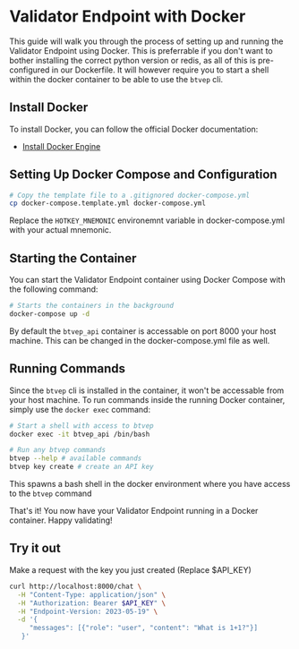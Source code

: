 # Validator Endpoint with Docker

This guide will walk you through the process of setting up and running the Validator Endpoint using Docker. This is preferrable if you don't want to bother installing the correct python version or redis, as all of this is pre-configured in our Dockerfile. It will however require you to start a shell within the docker container to be able to use the `btvep` cli.

## Install Docker

To install Docker, you can follow the official Docker documentation:

- [Install Docker Engine](https://docs.docker.com/engine/install/)

## Setting Up Docker Compose and Configuration

```bash
# Copy the template file to a .gitignored docker-compose.yml
cp docker-compose.template.yml docker-compose.yml
```

Replace the `HOTKEY_MNEMONIC` environemnt variable in docker-compose.yml with your actual mnemonic.

## Starting the Container

You can start the Validator Endpoint container using Docker Compose with the following command:

```bash
# Starts the containers in the background
docker-compose up -d
```

By default the `btvep_api` container is accessable on port 8000 your host machine. This can be changed in the docker-compose.yml file as well.

## Running Commands

Since the `btvep` cli is installed in the container, it won't be accessable from your host machine. To run commands inside the running Docker container, simply use the `docker exec` command:

```bash
# Start a shell with access to btvep
docker exec -it btvep_api /bin/bash

# Run any btvep commands
btvep --help # available commands
btvep key create # create an API key
```

This spawns a bash shell in the docker environment where you have access to the `btvep` command

That's it! You now have your Validator Endpoint running in a Docker container. Happy validating!

## Try it out

Make a request with the key you just created (Replace $API_KEY)

```bash
curl http://localhost:8000/chat \
  -H "Content-Type: application/json" \
  -H "Authorization: Bearer $API_KEY" \
  -H "Endpoint-Version: 2023-05-19" \
  -d '{
     "messages": [{"role": "user", "content": "What is 1+1?"}]
   }'
```
